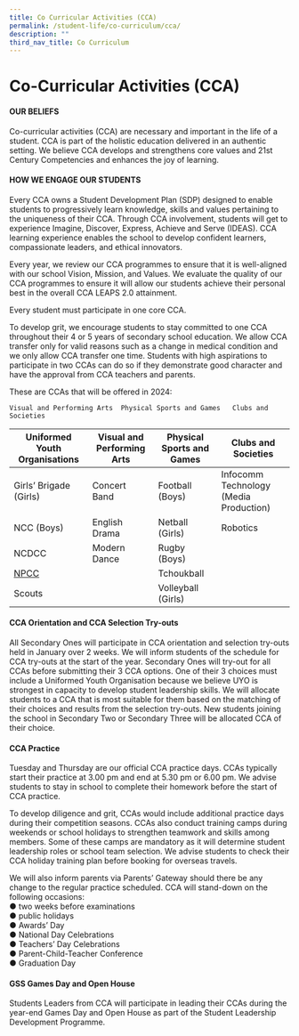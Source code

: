 ```yaml
---
title: Co Curricular Activities (CCA)
permalink: /student-life/co-curriculum/cca/
description: ""
third_nav_title: Co Curriculum
---
```

# Co-Curricular Activities (CCA)

#### OUR BELIEFS
Co-curricular activities (CCA) are necessary and important in the life of a student. CCA is part of the holistic education delivered in an authentic setting. We believe CCA develops and strengthens core values and 21st Century Competencies and enhances the joy of learning.

#### HOW WE ENGAGE OUR STUDENTS

Every CCA owns a Student Development Plan (SDP) designed to enable students to progressively learn knowledge, skills and values pertaining to the uniqueness of their CCA. Through CCA involvement, students will get to experience Imagine, Discover, Express, Achieve and Serve (IDEAS). CCA learning experience enables the school to develop confident learners, compassionate leaders, and ethical innovators. 

Every year, we review our CCA programmes to ensure that it is well-aligned with our school Vision, Mission, and Values. We evaluate the quality of our CCA programmes to ensure it will allow our students achieve their personal best in the overall CCA LEAPS 2.0 attainment.

Every student must participate in one core CCA. 

To develop grit, we encourage students to stay committed to one CCA throughout their 4 or 5 years of secondary school education. We allow CCA transfer only for valid reasons such as a change in medical condition and we only allow CCA transfer one time. Students with high aspirations to participate in two CCAs can do so if they demonstrate good character and have the approval from CCA teachers and parents.

These are CCAs that will be offered in 2024:


	Visual and Performing Arts	Physical Sports and Games	Clubs and Societies


| Uniformed Youth Organisations| Visual and Performing Arts	 | Physical Sports and Games |Clubs and Societies |
| -------- | -------- | -------- |-------- |
| Girls’ Brigade (Girls) | Concert Band  | Football (Boys)    |Infocomm Technology (Media Production)    |
| NCC (Boys) | English Drama   | Netball (Girls)   |Robotics   |
| NCDCC   | Modern Dance  | Rugby (Boys)    |    |
| [NPCC](/cca/uniformed-groups/npcc) |    | Tchoukball  |   |
| Scouts	 |     | Volleyball (Girls)  |   |

#### CCA Orientation and CCA Selection Try-outs

All Secondary Ones will participate in CCA orientation and selection try-outs held in January over 2 weeks. We will inform students of the schedule for CCA try-outs at the start of the year. Secondary Ones will try-out for all CCAs before submitting their 3 CCA options. One of their 3 choices must include a Uniformed Youth Organisation because we believe UYO is strongest in capacity to develop student leadership skills. We will allocate students to a CCA that is most suitable for them based on the matching of their choices and results from the selection try-outs. New students joining the school in Secondary Two or Secondary Three will be allocated CCA of their choice.


#### CCA Practice

Tuesday and Thursday are our official CCA practice days. CCAs typically start their practice at 3.00 pm and end at 5.30 pm or 6.00 pm. We advise students to stay in school to complete their homework before the start of CCA practice. 

To develop diligence and grit, CCAs would include additional practice days during their competition seasons. CCAs also conduct training camps during weekends or school holidays to strengthen teamwork and skills among members. Some of these camps are mandatory as it will determine student leadership roles or school team selection. We advise students to check their CCA holiday training plan before booking for overseas travels. 

We will also inform parents via Parents’ Gateway should there be any change to the regular practice scheduled. CCA will stand-down on the following occasions: <br>
●	two weeks before examinations <br>
●	public holidays <br>
●	Awards’ Day<br>
●	National Day Celebrations<br>
●	Teachers’ Day Celebrations<br>
●	Parent-Child-Teacher Conference <br>
●	Graduation Day<br>


#### GSS Games Day and Open House
Students Leaders from CCA will participate in leading their CCAs during the year-end Games Day and Open House as part of the Student Leadership Development Programme.